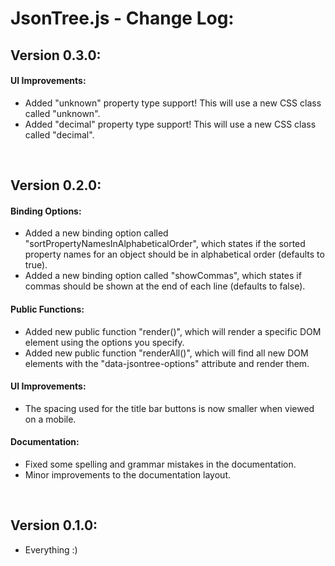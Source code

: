 # JsonTree.js - Change Log:

## Version 0.3.0:

#### **UI Improvements:**
- Added "unknown" property type support! This will use a new CSS class called "unknown".
- Added "decimal" property type support! This will use a new CSS class called "decimal".

<br>


## Version 0.2.0:

#### **Binding Options:**
- Added a new binding option called "sortPropertyNamesInAlphabeticalOrder", which states if the sorted property names for an object should be in alphabetical order (defaults to true).
- Added a new binding option called "showCommas", which states if commas should be shown at the end of each line (defaults to false).

#### **Public Functions:**
- Added new public function "render()", which will render a specific DOM element using the options you specify.
- Added new public function "renderAll()", which will find all new DOM elements with the "data-jsontree-options" attribute and render them.

#### **UI Improvements:**
- The spacing used for the title bar buttons is now smaller when viewed on a mobile.

#### **Documentation:**
- Fixed some spelling and grammar mistakes in the documentation.
- Minor improvements to the documentation layout.

<br>


## Version 0.1.0:
- Everything :)
